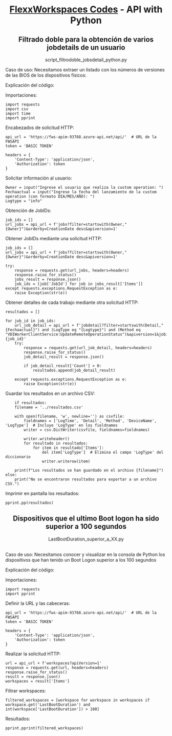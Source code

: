 <div align="center">
  </a>
  <h1><a href="https://github.com/jonysky2023/FlexxWorkspaces_examples/">FlexxWorkspaces Codes</a> - API with Python</h1>

## Filtrado doble para la obtención de varios jobdetails de un usuario
script_filtrodoble_jobsdetail_python.py</div>

Caso de uso:
Necesitamos extraer un listado con los números de versiones de las BIOS de los dispositivos físicos:​

Explicación del código:

Importaciones:

    import requests
    import csv
    import time
    import pprint

Encabezados de solicitud HTTP:

    api_url = 'https://fws-apim-93768.azure-api.net/api/'  # URL de la FWSAPI
    token = 'BASIC TOKEN'

    headers = {
        'Content-Type': 'application/json',
        'Authorization': token
    }
    
Solicitar información al usuario:

    Owner = input("Ingrese el usuario que realiza la custom operation: ")
    Fechaactual = input("Ingrese la fecha del lanzamiento de la custom operation (con formato DIA/MES/AÑO): ")
    Logtype = "info"

Obtención de JobIDs:

    job_ids = []
    url_jobs = api_url + f'jobs?filter=startswith(Owner,"{Owner}")&orderby=CreationDate desc&apiversion=1'
    
Obtener JobIDs mediante una solicitud HTTP:

    job_ids = []
    url_jobs = api_url + f'jobs?filter=startswith(Owner,"{Owner}")&orderby=CreationDate desc&apiversion=1'

    try:
        response = requests.get(url_jobs, headers=headers)
        response.raise_for_status()
        jobs_result = response.json()
        job_ids = [job['JobId'] for job in jobs_result['Items']]
    except requests.exceptions.RequestException as e:
        raise Exception(str(e))

Obtener detalles de cada trabajo mediante otra solicitud HTTP:

    resultados = []

    for job_id in job_ids:
        url_job_detail = api_url + f'jobdetail?filter=startswith(Detail,"{Fechaactual}") and (LogType eq "{Logtype}") and (Method eq     "VDIWorkerClientService:UpdateRemoteOperationStatus")&apiversion=1&jobid={job_id}'
        try:
            response = requests.get(url_job_detail, headers=headers)
            response.raise_for_status()
            job_detail_result = response.json()

            if job_detail_result['Count'] > 0:
                resultados.append(job_detail_result)

        except requests.exceptions.RequestException as e:
            raise Exception(str(e))


Guardar los resultados en un archivo CSV:

        if resultados:
        filename = '../resultados.csv'

        with open(filename, 'w', newline='') as csvfile:
            fieldnames = ['LogTime', 'Detail', 'Method', 'DeviceName', 'LogType']  # Incluye 'LogType' en los fieldnames
            writer = csv.DictWriter(csvfile, fieldnames=fieldnames)

            writer.writeheader()
            for resultado in resultados:
                for item in resultado['Items']:
                    del item['LogType']  # Elimina el campo 'LogType' del diccionario
                    writer.writerow(item)

        print(f"Los resultados se han guardado en el archivo {filename}")
    else:
        print("No se encontraron resultados para exportar a un archivo CSV.")

Imprimir en pantalla los resultados:

    pprint.pp(resultados)

## <div align="center">Dispositivos que el ultimo Boot logon ha sido superior a 100 segundos
<div align="center">LastBootDuration_superior_a_XX.py</div><br>

Caso de uso:
Necesitamos conocer y visualizar en la consola de Python los dispositivos que han tenido un Boot Logon superior a los 100 segundos

Explicación del código:

Importaciones:

    import requests
    import pprint

Definir la URL y las cabeceras:

    api_url = 'https://fws-apim-93768.azure-api.net/api/'  # URL de la FWSAPI
    token = 'BASIC TOKEN'

    headers = {
        'Content-Type': 'application/json',
        'Authorization': token
    }

Realizar la solicitud HTTP:

    url = api_url + f'workspaces?apiVersion=1'  
    response = requests.get(url, headers=headers)
    response.raise_for_status()
    result = response.json()
    workspaces = result['Items']

Filtrar workspaces:

    filtered_workspaces = [workspace for workspace in workspaces if workspace.get('LastBootDuration') and int(workspace['LastBootDuration']) > 100]

Resultados:

    pprint.pprint(filtered_workspaces)

    

